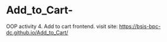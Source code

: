 # Add_to_Cart-
OOP activity 4. Add to cart frontend. visit site:  https://bsis-bpc-dc.github.io/Add_to_Cart/ 
